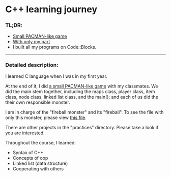# C++ learning journey

### TL;DR:
* [Small PACMAN-like game](/Final%20presentation/final_exam_Combined/main.cpp)
* [With only my part](Final%20presentation/Personal%20code/main.cpp)
* I built all my programs on Code::Blocks.

---

### Detailed description: 
I learned C language when I was in my first year. 

At the end of it, I did [a small PACMAN-like game](/Final%20presentation/final_exam_Combined/main.cpp) with my classmates. We did the main stem together, including the maps class, player class, item class, node class, linked list class, and the main(); and  each of us did the their own responsible monster.

I am in charge of the "fireball monster" and its "fireball". To see the file with only this monster, please view [this file](Final%20presentation/Personal%20code/main.cpp).

There are other projects in the "practices" directory. Please take a look if you are interested.


Throughout the course, I learned: 
* Syntax of C++
* Concepts of oop
* Linked list (data structure)
* Cooperating with others